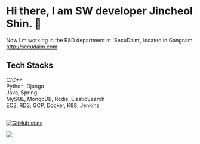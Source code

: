 # Hi there, I am SW developer Jincheol Shin. 👋 #

Now I'm working in the R&D department at 'SecuDaim', located in Gangnam.
http://secudaim.com

<div align=left>
  <h2>Tech Stacks</h2>
</div>
<div align=left>
  C/C++
  <br>
  Python, Django
  <br>  
  Java, Spring
  <br>
  MySQL, MongoDB, Redis, ElasticSearch
  <br>
  EC2, RDS, GCP, Docker, K8S, Jenkins
  <br>
</div>
<br>

[![GitHub stats](https://github-readme-stats.vercel.app/api?username=justgotothedesk&show_icons=true&theme=dark)](https://github.com/anuraghazra/github-readme-stats)

![](./profile-3d-contrib/profile-green-animate.svg)
<!--
**justgotothedesk/justgotothedesk** is a ✨ _special_ ✨ repository because its `README.md` (this file) appears on your GitHub profile.

Here are some ideas to get you started:

- 🔭 I’m currently working on ...
- 🌱 I’m currently learning ...
- 👯 I’m looking to collaborate on ...
- 🤔 I’m looking for help with ...
- 💬 Ask me about ...
- 📫 How to reach me: ...
- 😄 Pronouns: ...
- ⚡ Fun fact: ...
-->
